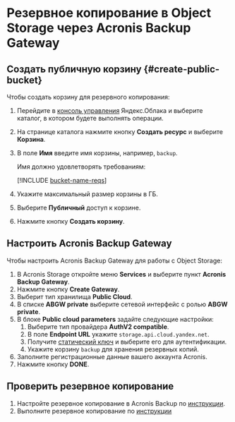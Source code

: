# Резервное копирование в Object Storage через Acronis Backup Gateway

## Создать публичную корзину {#create-public-bucket}

Чтобы создать корзину для резервного копирования:

1. Перейдите в [консоль управления](https://console.cloud.yandex.ru) Яндекс.Облака и выберите каталог, в котором будете выполнять операции.
1. На странице каталога нажмите кнопку **Создать ресурс** и выберите **Корзина**.
1. В поле **Имя** введите имя корзины, например, `backup`. 

   Имя должно удовлетворять требованиям:
   
   [!INCLUDE [bucket-name-reqs](../../_includes/bucket-name-reqs.md)]
   
1. Укажите максимальный размер корзины в ГБ.
1. Выберите **Публичный** доступ к корзине.
1. Нажмите кнопку **Создать корзину**.

## Настроить Acronis Backup Gateway

Чтобы настроить Acronis Backup Gateway для работы с Object Storage:

1. В Acronis Storage откройте меню **Services** и выберите пункт **Acronis Backup Gateway**.
1. Нажмите кнопку **Create Gateway**.
1. Выберит тип хранилища **Public Cloud**.
1. В списке **ABGW private** выберите сетевой интерфейс с ролью **ABGW private**.
1. В блоке **Public cloud parameters** задайте следующие настройки:
    1. Выберите тип провайдера **AuthV2 compatible**.
    1. В поле **Endpoint URL** укажите `storage.api.cloud.yandex.net`.
    1. Получите [статический ключ](../../storage/operations/security/get-static-key.md) и выберите его для аутентификации.
    1. Укажите корзину `backup` для хранения резервных копий.
1. Заполните регистрационные данные вашего аккаунта Acronis.
1. Нажмите кнопку **DONE**.

## Проверить резервное копирование

1. Настройте резервное копирование в Acronis Backup по [инструкции](https://www.acronis.com/ru-ru/support/documentation/BackupService/index.html#33507.html).
1. Выполните резервное копирование по [инструкции](https://www.acronis.com/ru-ru/support/documentation/BackupService/index.html#33512.html)